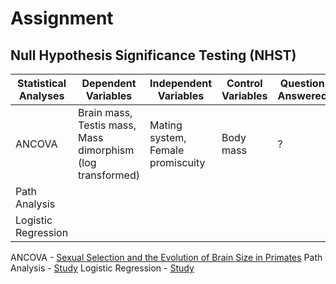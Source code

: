 # Assignment
## Null Hypothesis Significance Testing (NHST)

| Statistical Analyses | Dependent Variables | Independent Variables | Control Variables | Question Answered |
| --- | --- | --- | --- | --- |
| ANCOVA | Brain mass, Testis mass, Mass dimorphism (log transformed)| Mating system, Female promiscuity | Body mass | ? |
| Path Analysis | | | | |
| Logistic Regression | | | | |

ANCOVA - [Sexual Selection and the Evolution of Brain Size in Primates](http://journals.plos.org/plosone/article?id=10.1371/journal.pone.0000062)
Path Analysis - [Study]()
Logistic Regression - [Study]()